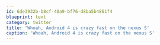 ```yaml
---
id: 6de3932b-b8cf-40a9-bf76-d8ba5b4861f4
blueprint: text
category: twitter
title: 'Whoah, Android 4 is crazy fast on the nexus S'
caption: 'Whoah, Android 4 is crazy fast on the nexus S'
---
```

